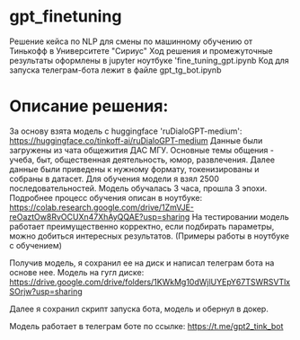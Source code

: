# gpt_finetuning
Решение кейса по NLP для смены по машинному обучению от Тинькофф в Университете "Сириус"
Ход решения и промежуточные результаты оформлены в jupyter ноутбуке 'fine_tuning_gpt.ipynb
Код для запуска телеграм-бота лежит в файле gpt_tg_bot.ipynb
# Описание решения:
За основу взята модель с huggingface  'ruDialoGPT-medium': https://huggingface.co/tinkoff-ai/ruDialoGPT-medium
Данные были загружены из чата общежития ДАС МГУ. Основные темы общения - учеба, быт, общественная деятельность, юмор, развлечения.
Далее данные были приведены к нужному формату, токенизированы и собраны в датасет. Для обучения модели я взял 2500 последовательностей. 
Модель обучалась 3 часа, прошла 3 эпохи. Подробнее процесс обучения описан в ноутбуке: https://colab.research.google.com/drive/1ZmVJE-reOaztOw8RvOCUXn47XhAyQQAE?usp=sharing
На тестировании модель работает преимущественно корректно, если подбирать параметры, можно добиться интересных результатов. (Примеры работы в ноутбуке с обучением)

Получив модель, я сохранил ее на диск и написал телеграм бота на основе нее. Модель на гугл диске: https://drive.google.com/drive/folders/1KWkMg10dWjlUYEpY67TSWRSVTlxSOrjw?usp=sharing

Далее я сохранил скрипт запуска бота, модель и обернул в докер.

Модель работает в телеграм боте по ссылке: https://t.me/gpt2_tink_bot

